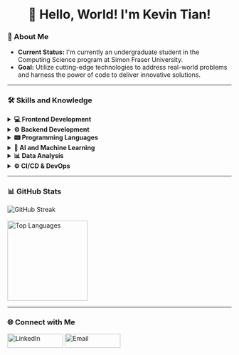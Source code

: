 <h1 align="center">👋 Hello, World! I'm Kevin Tian!</h1>

### 🚀 About Me
- **Current Status:** I'm currently an undergraduate student in the Computing Science program at Simon Fraser University.
- **Goal:** Utilize cutting-edge technologies to address real-world problems and harness the power of code to deliver innovative solutions.
<hr>

### 🛠 Skills and Knowledge
<details>
  <summary>
    <strong>💻 Frontend Development</strong>
  </summary>
  <ul dir="auto">
    <li>HTML5</li>
    <li>CSS3</li>
    <li>Angular</li>
    <li>Bootstrap</li>
    <li>jQuery</li>
  </ul>
</details>
<details>
  <summary>
    <strong>⚙️ Backend Development</strong>
  </summary>
  <ul dir="auto">
    <li>Node.js</li>
    <li>Express.js</li>
    <li>Flask</li>
    <li>RESTful APIs</li>
  </ul>
</details>
<details>
  <summary>
    <strong>📟 Programming Languages</strong>
  </summary>
  <ul dir="auto">
    <li>Python</li>
    <li>JavaScript</li>
    <li>TypeScript</li>
    <li>C</li>
    <li>C++</li>
    <li>Assembly</li>
  </ul>
</details>
<details>
  <summary>
    <strong>🤖 AI and Machine Learning</strong>
  </summary>
  <ul dir="auto">
    <li>TensorFlow</li>
    <li>PyTorch</li>
    <li>Keras</li>
    <li>Scikit-Learn</li>
    <li>Pandas</li>
    <li>NumPy</li>
    <li>Matplotlib</li>
    <li>Seaborn</li>
  </ul>
</details>
<details>
  <summary>
    <strong>📊 Data Analysis</strong>
  </summary>
  <ul dir="auto">
    <li>R & RStudio</li>
    <li>Matlab</li>
  </ul>
</details>
<details>
  <summary>
    <strong>⚙️ CI/CD & DevOps</strong>
  </summary>
  <ul dir="auto">
    <li>Git</li>
    <li>Github Actions</li>
    <li>Heroku</li>
    <li>Netlify</li>
  </ul>
</details>
<hr>
<!-- <p>
  <img src="https://raw.githubusercontent.com/devicons/devicon/master/icons/python/python-original.svg" alt="Python" width="45" height="45"/>
  <img src="https://raw.githubusercontent.com/devicons/devicon/master/icons/json/json-original.svg" alt="Json" width="45" height="45"/>
  <img src="https://raw.githubusercontent.com/devicons/devicon/master/icons/git/git-original.svg" alt="Git" width="45" height="45"/>
  <img src="https://raw.githubusercontent.com/devicons/devicon/master/icons/pandas/pandas-original-wordmark.svg" alt="Pandas" width="45" height="45"/>
  <img src="https://raw.githubusercontent.com/devicons/devicon/master/icons/matplotlib/matplotlib-original-wordmark.svg" alt="Matplotlib" width="45" height="45"/>
  <img src="https://raw.githubusercontent.com/devicons/devicon/master/icons/r/r-original.svg" alt="R" width="45" height="45"/>
  <img src="https://raw.githubusercontent.com/devicons/devicon/master/icons/javascript/javascript-original.svg" alt="JavaScript" width="45" height="45"/>
  <img src="https://raw.githubusercontent.com/devicons/devicon/master/icons/typescript/typescript-original.svg" alt="TypeScript" width="45" height="45"/>
  <img src="https://raw.githubusercontent.com/devicons/devicon/master/icons/angularjs/angularjs-original.svg" alt="Angular" width="45" height="45"/>
  <img src="https://raw.githubusercontent.com/devicons/devicon/master/icons/css3/css3-original.svg" alt="CSS" width="45" height="45"/>
  <img src="https://raw.githubusercontent.com/devicons/devicon/master/icons/html5/html5-original.svg" alt="HTML" width="45" height="45"/>
  <img src="https://raw.githubusercontent.com/devicons/devicon/master/icons/cplusplus/cplusplus-original.svg" alt="C++" width="45" height="45"/>
  <img src="https://raw.githubusercontent.com/devicons/devicon/master/icons/c/c-original.svg" alt="C" width="45" height="45"/>
  <img src="https://raw.githubusercontent.com/devicons/devicon/master/icons/tensorflow/tensorflow-original.svg" alt="TensorFlow" width="45" height="45"/>
  <img src="https://raw.githubusercontent.com/devicons/devicon/master/icons/flask/flask-original-wordmark.svg" alt="Flask" width="45" height="45"/>
  <img src="https://raw.githubusercontent.com/devicons/devicon/master/icons/bootstrap/bootstrap-original.svg" alt="Bootstrap" width="45" height="45"/>
  <img src="https://raw.githubusercontent.com/devicons/devicon/master/icons/express/express-original.svg" alt="Express" width="45" height="45"/>
  <img src="https://raw.githubusercontent.com/devicons/devicon/master/icons/nodejs/nodejs-original-wordmark.svg" alt="Node.js" width="45" height="45"/>
  <img src="https://raw.githubusercontent.com/devicons/devicon/master/icons/linux/linux-original.svg" alt="Linux" width="45" height="45"/>
  <img src="https://raw.githubusercontent.com/devicons/devicon/master/icons/matlab/matlab-original.svg" alt="MATLAB" width="45" height="45"/>
</p> -->

### 📊 GitHub Stats
<p>
  <img src="https://github-readme-streak-stats.herokuapp.com?user=kevintian4&theme=dark&card_width=385&card_height=180&hide_longest_streak=true" alt="GitHub Streak"/><br><br>
  <img src="https://github-readme-stats.vercel.app/api/top-langs?username=kevintian4&layout=compact&theme=dark" alt="Top Languages" height="180"/>
</p>
<hr>

### 🌐 Connect with Me
<p padding-left='20px'>
  <a href="https://www.linkedin.com/in/kevin-tian4/"><img src="https://img.shields.io/badge/LinkedIn-blue?style=for-the-badge&logo=linkedin&labelColor=blue" alt="LinkedIn" width="125px" height="32px"/></a>
  <a href="mailto:kevintian20@gmail.com"><img src="https://img.shields.io/badge/Email-D14836?style=for-the-badge&logo=gmail&logoColor=white" alt="Email" width="125px" height="32px"></a>
</p>
